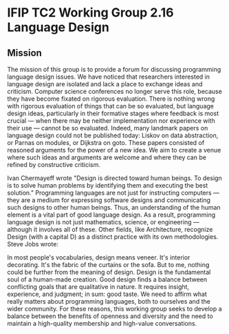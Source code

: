 # IFIP TC2 Working Group 2.16 Language Design


## Mission

The mission of this group is to provide a forum for discussing programming language design issues. We have noticed that researchers interested in language design are isolated and lack a place to exchange ideas and criticism. Computer science conferences no longer serve this role, because they have become fixated on rigorous evaluation. There is nothing wrong with rigorous evaluation of things that can be so evaluated, but language design ideas, particularly in their formative stages where feedback is most crucial — when there may be neither implementation nor experience with their use — cannot be so evaluated. Indeed, many landmark papers on language design could not be published today: Liskov on data abstraction, or Parnas on modules, or Dijkstra on goto. These papers consisted of reasoned arguments for the power of a new idea. We aim to create a venue where such ideas and arguments are welcome and where they can be refined by constructive criticism.

Ivan Chermayeff wrote "Design is directed toward human beings. To design is to solve human problems by identifying them and executing the best solution." Programming languages are not just for instructing computers — they are a medium for expressing software designs and communicating such designs to other human beings. Thus, an understanding of the human element is a vital part of good language design. As a result, programming language design is not just mathematics, science, or engineering — although it involves all of these. Other fields, like Architecture, recognize Design (with a capital D) as a distinct practice with its own methodologies. Steve Jobs wrote:

In most people's vocabularies, design means veneer. It's interior decorating. It's the fabric of the curtains or the sofa. But to me, nothing could be further from the meaning of design. Design is the fundamental soul of a human-made creation.
Good design finds a balance between conflicting goals that are qualitative in nature. It requires insight, experience, and judgment; in sum: good taste. We need to affirm what really matters about programming languages, both to ourselves and the wider community.
For these reasons, this working group seeks to develop a balance between the benefits of openness and diversity and the need to maintain a high-quality membership and high-value conversations. 